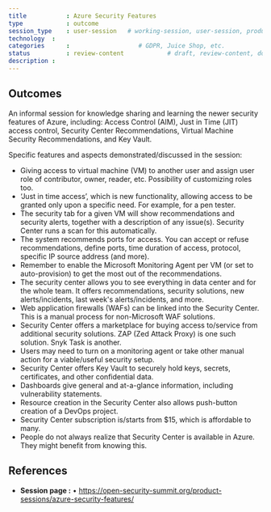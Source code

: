 ```yaml
---
title        	: Azure Security Features
type         	: outcome
session_type 	: user-session   # working-session, user-session, product-session
technology	:
categories   	:                  	# GDPR, Juice Shop, etc.
status      	: review-content           	# draft, review-content, done
description	:
---
```



## Outcomes

An informal session for knowledge sharing and learning the newer security features of Azure, including: Access Control (AIM), Just in Time (JIT) access control, Security Center Recommendations, Virtual Machine Security Recommendations, and Key Vault.

Specific features and aspects demonstrated/discussed in the session:

- Giving access to virtual machine (VM) to another user and assign user role of contributor, owner, reader, etc. Possibility of customizing roles too.
- ‘Just in time access’, which is new functionality, allowing access to be granted only upon a specific need. For example, for a pen tester.
- The security tab for a given VM will show recommendations and security alerts, together with a description of any issue(s). Security Center runs a scan for this automatically.
- The system recommends ports for access. You can accept or refuse recommendations, define ports, time duration of access, protocol, specific IP source address (and more).
- Remember to enable the Microsoft Monitoring Agent per VM (or set to auto-provision) to get the most out of the recommendations.
- The security center allows you to see everything in data center and for the whole team. It offers recommendations, security solutions, new alerts/incidents, last week's alerts/incidents, and more.
- Web application firewalls (WAFs) can be linked into the Security Center. This is a manual process for non-Microsoft WAF solutions.
- Security Center offers a marketplace for buying access to/service from additional security solutions. ZAP (Zed Attack Proxy) is one such solution. Snyk Task is another. 
- Users may need to turn on a monitoring agent or take other manual action for a viable/useful security setup.
- Security Center offers Key Vault to securely hold keys, secrets, certificates, and other confidential data.
- Dashboards give general and at-a-glance information, including vulnerability statements. 
- Resource creation in the Security Center also allows push-button creation of a DevOps project.
- Security Center subscription is/starts from $15, which is affordable to many.
- People do not always realize that Security Center is available in Azure. They might benefit from knowing this.

## References
- **Session page :** •	https://open-security-summit.org/product-sessions/azure-security-features/
